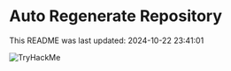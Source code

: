 # Auto Regenerate Repository

This README was last updated: 2024-10-22 23:41:01

 ![TryHackMe](https://tryhackme.com/badge/533634)